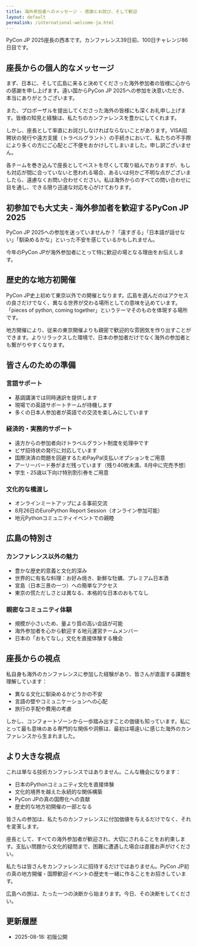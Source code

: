 ```yaml
---
title: 海外参加者へのメッセージ - 感謝とお詫び、そして歓迎
layout: default
permalink: /international-welcome-ja.html
---
```


PyCon JP 2025座長の西本です。カンファレンス39日前、100日チャレンジ86日目です。

## 座長からの個人的なメッセージ

まず、日本に、そして広島に来ると決めてくださった海外参加者の皆様に心からの感謝を申し上げます。遠い国からPyCon JP 2025への参加を決意いただき、本当にありがとうございます。

また、プロポーザルを提出してくださった海外の皆様にも深くお礼申し上げます。皆様の知見と経験は、私たちのカンファレンスを豊かにしてくれます。

しかし、座長として率直にお詫びしなければならないことがあります。VISA招聘状の発行や遠方支援（トラベルグラント）の手続きにおいて、私たちの不手際により多くの方にご心配とご不便をおかけしてしまいました。申し訳ございません。

各チームを巻き込んで座長としてベストを尽くして取り組んでおりますが、もしも対応が間に合っていないと思われる場合、あるいは何かご不明な点がございましたら、遠慮なくお問い合わせください。私は海外からのすべての問い合わせに目を通し、できる限り迅速な対応を心がけております。

## 初参加でも大丈夫 - 海外参加者を歓迎するPyCon JP 2025

PyCon JP 2025への参加を迷っていませんか？「遠すぎる」「日本語が話せない」「馴染めるかな」といった不安を感じているかもしれません。

今年のPyCon JPが海外参加者にとって特に歓迎の場となる理由をお伝えします。

## 歴史的な地方初開催

PyCon JP史上初めて東京以外での開催となります。広島を選んだのはアクセスの良さだけでなく、異なる世界が交わる場所としての意味を込めています。「pieces of python, coming together」というテーマそのものを体現する場所です。

地方開催により、従来の東京開催よりも親密で歓迎的な雰囲気を作り出すことができます。よりリラックスした環境で、日本の参加者だけでなく海外の参加者とも繋がりやすくなります。

## 皆さんのための準備

### 言語サポート
- 基調講演では同時通訳を提供します
- 現場での英語サポートチームが待機します
- 多くの日本人参加者が英語での交流を楽しみにしています

### 経済的・実務的サポート
- 遠方からの参加者向けトラベルグラント制度を処理中です
- ビザ招待状の発行に対応しています
- 国際決済の問題を回避するためPayPal支払いオプションをご用意
- アーリーバード券がまだ残っています（残り40枚未満、8月中に完売予想）
- 学生・25歳以下向け特別割引券をご用意

### 文化的な橋渡し
- オンラインミートアップによる事前交流
- 8月26日のEuroPython Report Session（オンライン参加可能）
- 地元Pythonコミュニティイベントでの親睦

## 広島の特別さ

### カンファレンス以外の魅力
- 豊かな歴史的意義と文化的深み
- 世界的に有名な料理：お好み焼き、新鮮な牡蠣、プレミアム日本酒
- 宮島（日本三景の一つ）への簡単なアクセス
- 東京の慌ただしさとは異なる、本格的な日本のおもてなし

### 親密なコミュニティ体験
- 規模が小さいため、量より質の高い会話が可能
- 海外参加者を心から歓迎する地元運営チームメンバー
- 日本の「おもてなし」文化を直接体験する機会

## 座長からの視点

私自身も海外のカンファレンスに参加した経験があり、皆さんが直面する課題を理解しています：
- 異なる文化に馴染めるかどうかの不安
- 言語の壁やコミュニケーションへの心配
- 旅行の手配や費用の考慮

しかし、コンフォートゾーンから一歩踏み出すことの価値も知っています。私にとって最も意味のある専門的な関係や洞察は、最初は場違いに感じた海外のカンファレンスから生まれました。

## より大きな視点

これは単なる技術カンファレンスではありません。こんな機会になります：
- 日本のPythonコミュニティ文化を直接体験
- 文化的境界を越えた永続的な関係構築
- PyCon JPの真の国際化への貢献
- 歴史的な地方初開催の一部となる

皆さんの参加は、私たちのカンファレンスに付加価値を与えるだけでなく、それを変革します。

座長として、すべての海外参加者が歓迎され、大切にされることをお約束します。支払い問題から文化的疑問まで、困難に遭遇した場合は直接お声がけください。

私たちは皆さんをカンファレンスに招待するだけではありません。PyCon JP初の真の地方開催・国際歓迎イベントの歴史を一緒に作ることをお招きしています。

広島への旅は、たった一つの決断から始まります。今日、その決断をしてください。

## 更新履歴
- 2025-08-18: 初版公開